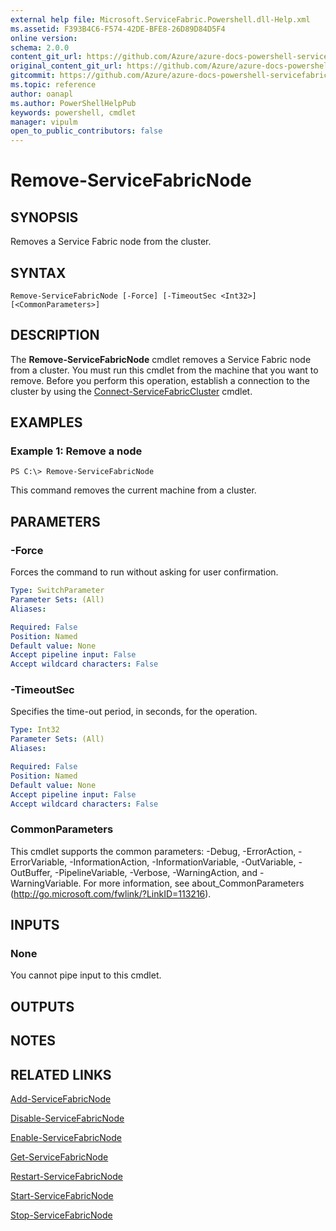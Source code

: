 ```yaml
---
external help file: Microsoft.ServiceFabric.Powershell.dll-Help.xml
ms.assetid: F393B4C6-F574-42DE-BFE8-26D89D84D5F4
online version:
schema: 2.0.0
content_git_url: https://github.com/Azure/azure-docs-powershell-servicefabric/blob/master/service-fabric-cmdlets/ServiceFabric/vlatest/Remove-ServiceFabricNode.md
original_content_git_url: https://github.com/Azure/azure-docs-powershell-servicefabric/blob/master/service-fabric-cmdlets/ServiceFabric/vlatest/Remove-ServiceFabricNode.md
gitcommit: https://github.com/Azure/azure-docs-powershell-servicefabric/blob/
ms.topic: reference
author: oanapl
ms.author: PowerShellHelpPub
keywords: powershell, cmdlet
manager: vipulm
open_to_public_contributors: false
---
```


# Remove-ServiceFabricNode

## SYNOPSIS
Removes a Service Fabric node from the cluster.

## SYNTAX

```
Remove-ServiceFabricNode [-Force] [-TimeoutSec <Int32>] [<CommonParameters>]
```

## DESCRIPTION
The **Remove-ServiceFabricNode** cmdlet removes a Service Fabric node from a cluster.
You must run this cmdlet from the machine that you want to remove.
Before you perform this operation, establish a connection to the cluster by using the [Connect-ServiceFabricCluster](.\Connect-ServiceFabricCluster.md) cmdlet.

## EXAMPLES

### Example 1: Remove a node
```
PS C:\> Remove-ServiceFabricNode
```

This command removes the current machine from a cluster.

## PARAMETERS

### -Force
Forces the command to run without asking for user confirmation.

```yaml
Type: SwitchParameter
Parameter Sets: (All)
Aliases: 

Required: False
Position: Named
Default value: None
Accept pipeline input: False
Accept wildcard characters: False
```

### -TimeoutSec
Specifies the time-out period, in seconds, for the operation.

```yaml
Type: Int32
Parameter Sets: (All)
Aliases: 

Required: False
Position: Named
Default value: None
Accept pipeline input: False
Accept wildcard characters: False
```

### CommonParameters
This cmdlet supports the common parameters: -Debug, -ErrorAction, -ErrorVariable, -InformationAction, -InformationVariable, -OutVariable, -OutBuffer, -PipelineVariable, -Verbose, -WarningAction, and -WarningVariable. For more information, see about_CommonParameters (http://go.microsoft.com/fwlink/?LinkID=113216).

## INPUTS

### None
You cannot pipe input to this cmdlet.

## OUTPUTS

## NOTES

## RELATED LINKS

[Add-ServiceFabricNode](./Add-ServiceFabricNode.md)

[Disable-ServiceFabricNode](./Disable-ServiceFabricNode.md)

[Enable-ServiceFabricNode](./Enable-ServiceFabricNode.md)

[Get-ServiceFabricNode](./Get-ServiceFabricNode.md)

[Restart-ServiceFabricNode](./Restart-ServiceFabricNode.md)

[Start-ServiceFabricNode](./Start-ServiceFabricNode.md)

[Stop-ServiceFabricNode](./Stop-ServiceFabricNode.md)

